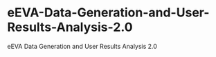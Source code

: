 # eEVA-Data-Generation-and-User-Results-Analysis-2.0
eEVA Data Generation and User Results Analysis 2.0
